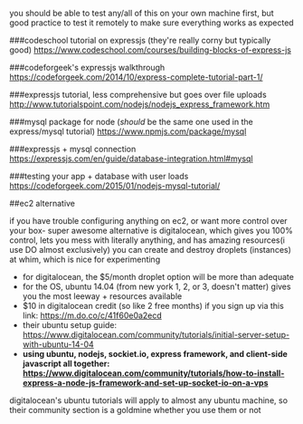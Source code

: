 you should be able to test any/all of this on your own machine first, but good practice to test it remotely to make sure everything works as expected

###codeschool tutorial on expressjs (they're really corny but typically good)
https://www.codeschool.com/courses/building-blocks-of-express-js

###codeforgeek's expressjs walkthrough
https://codeforgeek.com/2014/10/express-complete-tutorial-part-1/

###expressjs tutorial, less comprehensive but goes over file uploads
http://www.tutorialspoint.com/nodejs/nodejs_express_framework.htm

###mysql package for node (*should* be the same one used in the express/mysql tutorial)
https://www.npmjs.com/package/mysql

###expressjs + mysql connection
https://expressjs.com/en/guide/database-integration.html#mysql

###testing your app + database with user loads
https://codeforgeek.com/2015/01/nodejs-mysql-tutorial/

##ec2 alternative

if you have trouble configuring anything on ec2, or want more control over your box-
super awesome alternative is digitalocean, which gives you 100% control, lets you mess with literally anything, and has amazing resources(i use DO almost exclusively)
you can create and destroy droplets (instances) at whim, which is nice for experimenting

- for digitalocean, the $5/month droplet option will be more than adequate
- for the OS, ubuntu 14.04 (from new york 1, 2, or 3, doesn't matter) gives you the most leeway + resources available
- $10 in digitalocean credit (so like 2 free months) if you sign up via this link: https://m.do.co/c/41f60e0a2ecd
- their ubuntu setup guide: https://www.digitalocean.com/community/tutorials/initial-server-setup-with-ubuntu-14-04
- **using ubuntu, nodejs, sockiet.io, express framework, and client-side javascript all together: https://www.digitalocean.com/community/tutorials/how-to-install-express-a-node-js-framework-and-set-up-socket-io-on-a-vps**

digitalocean's ubuntu tutorials will apply to almost any ubuntu machine, so their community section is a goldmine whether you use them or not
